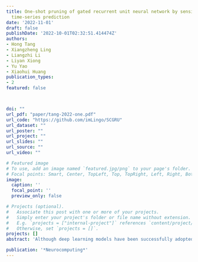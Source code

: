 ```yaml
---
title: One-shot pruning of gated recurrent unit neural network by sensitivity for
  time-series prediction
date: '2022-11-01'
draft: false
publishDate: '2022-10-01T02:32:51.414474Z'
authors:
- Hong Tang
- Xiangzheng Ling
- Liangzhi Li
- Liyan Xiong
- Yu Yao
- Xiaohui Huang
publication_types:
- 2
featured: false



doi: ""
url_pdf: "paper/tang-2022-one.pdf"
url_code: "https://github.com/imLingo/SCGRU"
url_dataset: ""
url_poster: ""
url_project: ""
url_slides: ""
url_source: ""
url_video: ""

# Featured image
# To use, add an image named `featured.jpg/png` to your page's folder.
# Focal points: Smart, Center, TopLeft, Top, TopRight, Left, Right, BottomLeft, Bottom, BottomRight.
image:
  caption: ''
  focal_point: ''
  preview_only: false

# Projects (optional).
#   Associate this post with one or more of your projects.
#   Simply enter your project's folder or file name without extension.
#   E.g. `projects = ["internal-project"]` references `content/project/deep-learning/index.md`.
#   Otherwise, set `projects = []`.
projects: []
abstract: 'Although deep learning models have been successfully adopted in many applications, they are facing challenges to be deployed on energy-limited devices (e.g., some mobile devices, etc.) due to their high computation complexity. In this paper, we focus on reducing the costs of Gated Recurrent Units (GRUs) for time-series prediction tasks and we propose a new pruning method that can recognize and remove the neural connections that have little influence on the network loss, using a controllable threshold on the absolute value of the pre-trained GRU weights. This is different from existing approaches which usually try to find and preserve the connections with large weight values. We further propose a sparse-connection GRU model (SCGRU) that only needs a one-time pruning (with fine-tuning), rather than using multiple prune-retrain cycles. A large number of experimental results demonstrate that the proposed method is able to largely reduce the storage and computation costs while achieving the state-of-arts performance in two datasets.'

publication: '*Neurocomputing*'
---
```


